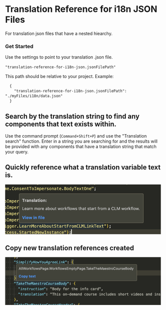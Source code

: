 # Translation Reference for i18n JSON Files

For translation json files that have a nested hiearchy.

### Get Started

Use the settings to point to your translation .json file.

`"translation-reference-for-i18n-json.jsonFilePath"`

This path should be relative to your project. Example:

```
  {
    "translation-reference-for-i18n-json.jsonFilePath": "./myFiles/i18n/data.json"
  }
```

## Search by the translation string to find any components that text exists within.

Use the command prompt (`Command+Shift+P`) and use the "Translation search" function. Enter in a string you are searching for and the results will be provided with any components that have a translation string that match your query.

## Quickly reference what a translation variable text is.

![alt text](hover_over.png)

## Copy new translation references created

![alt text](new_translation.png)
